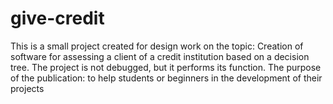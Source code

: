 # give-credit
 This is a small project created for design work on the topic: Creation of software for assessing a client of a credit institution based on a decision tree. The project is not debugged, but it performs its function. The purpose of the publication: to help students or beginners in the development of their projects
